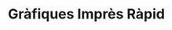 ---
title: "Gràfiques Imprès Ràpid"
url: /vilafranca-del-penedes/grafiques-impres-rapid/
shop: Kopieren
---